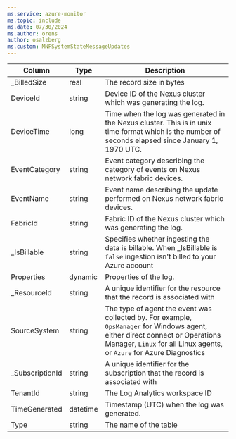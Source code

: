 ```yaml
---
ms.service: azure-monitor
ms.topic: include
ms.date: 07/30/2024
ms.author: orens
author: osalzberg
ms.custom: MNFSystemStateMessageUpdates
---
```



| Column | Type | Description |
|---|---|---|
| _BilledSize | real | The record size in bytes |
| DeviceId | string | Device ID of the Nexus cluster which was generating the log. |
| DeviceTime | long | Time when the log was generated in the Nexus cluster. This is in unix time format which is the number of seconds elapsed since January 1, 1970 UTC. |
| EventCategory | string | Event category describing the category of events on Nexus network fabric devices. |
| EventName | string | Event name describing the update performed on Nexus network fabric devices. |
| FabricId | string | Fabric ID of the Nexus cluster which was generating the log. |
| _IsBillable | string | Specifies whether ingesting the data is billable. When _IsBillable is `false` ingestion isn't billed to your Azure account |
| Properties | dynamic | Properties of the log. |
| _ResourceId | string | A unique identifier for the resource that the record is associated with |
| SourceSystem | string | The type of agent the event was collected by. For example, `OpsManager` for Windows agent, either direct connect or Operations Manager, `Linux` for all Linux agents, or `Azure` for Azure Diagnostics |
| _SubscriptionId | string | A unique identifier for the subscription that the record is associated with |
| TenantId | string | The Log Analytics workspace ID |
| TimeGenerated | datetime | Timestamp (UTC) when the log was generated. |
| Type | string | The name of the table |

